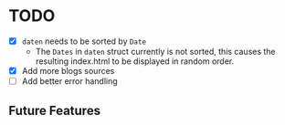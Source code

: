# TODO

- [X] `daten` needs to be sorted by `Date`
  - The `Dates` in `daten` struct currently is not sorted, this causes the resulting index.html to be displayed in random order.
- [X] Add more blogs sources
- [ ] Add better error handling

## Future Features
